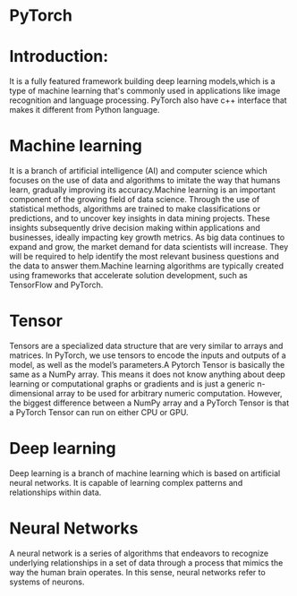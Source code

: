 # PyTorch
# Introduction:
It is a fully featured framework building deep learning models,which is a type of machine learning that's commonly used in applications like image recognition and language processing.
PyTorch also have c++ interface that makes it different from Python language.
# Machine learning 
It is a branch of artificial intelligence (AI) and computer science which focuses on the use of data and algorithms to imitate the way that humans learn, gradually improving its accuracy.Machine learning is an important component of the growing field of data science. Through the use of statistical methods, algorithms are trained to make classifications or predictions, and to uncover key insights in data mining projects. These insights subsequently drive decision making within applications and businesses, ideally impacting key growth metrics. As big data continues to expand and grow, the market demand for data scientists will increase. They will be required to help identify the most relevant business questions and the data to answer them.Machine learning algorithms are typically created using frameworks that accelerate solution development, such as TensorFlow and PyTorch.
# Tensor
Tensors are a specialized data structure that are very similar to arrays and matrices. In PyTorch, we use tensors to encode the inputs and outputs of a model, as well as the model’s parameters.A Pytorch Tensor is basically the same as a NumPy array. This means it does not know anything about deep learning or computational graphs or gradients and is just a generic n-dimensional array to be used for arbitrary numeric computation. However, the biggest difference between a NumPy array and a PyTorch Tensor is that a PyTorch Tensor can run on either CPU or GPU. 
# Deep learning
Deep learning is a branch of machine learning which is based on artificial neural networks. It is capable of learning complex patterns and relationships within data.
# Neural Networks
A neural network is a series of algorithms that endeavors to recognize underlying relationships in a set of data through a process that mimics the way the human brain operates. In this sense, neural networks refer to systems of neurons.
